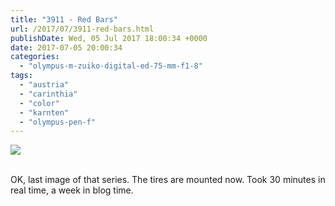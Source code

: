 ```yaml
---
title: "3911 - Red Bars"
url: /2017/07/3911-red-bars.html
publishDate: Wed, 05 Jul 2017 18:00:34 +0000
date: 2017-07-05 20:00:34
categories: 
  - "olympus-m-zuiko-digital-ed-75-mm-f1-8"
tags: 
  - "austria"
  - "carinthia"
  - "color"
  - "karnten"
  - "olympus-pen-f"
---
```

<div class="container">
<div class="center"><a target="_blank" href="https://d25zfm9zpd7gm5.cloudfront.net/1200x1200/2016/20161031_160958_lr.jpg"><img class="webfeedsFeaturedVisual" src="https://d25zfm9zpd7gm5.cloudfront.net/0600x0600/2016/20161031_160958_lr.jpg" /></a></div>
</div>
<br />

OK, last image of that series. The tires are mounted now. Took 30 minutes in real time, a week in blog time.
